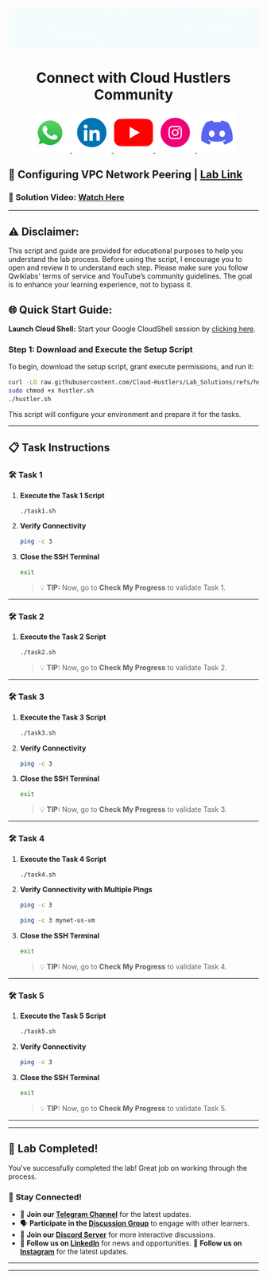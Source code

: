 ![API Gateway Banner](https://raw.githubusercontent.com/Cloud-Hustlers/content/f9a8642976ea21cd234c91239431e41f05264842/gif/12.gif)

<div align="center">
  
# Connect with Cloud Hustlers Community
</div>

<p align="center">
  <a href="https://whatsapp.cloudhustlers.in" target="_blank">
    <img src="https://raw.githubusercontent.com/Cloud-Hustlers/content/main/gif/whatsapp.gif" alt="WhatsApp" width="80">
  </a>
  <a href="https://in.linkedin.com/company/cloud-hustlers" target="_blank">
    <img src="https://raw.githubusercontent.com/Cloud-Hustlers/content/main/gif/linkedin%20gif.gif" alt="LinkedIn" width="80">
  </a>
  <a href="https://www.youtube.com/@CloudHustlers" target="_blank">
    <img src="https://raw.githubusercontent.com/Cloud-Hustlers/content/main/gif/youtube.png" alt="Youtube" width="80">
  </a>
  <a href="https://instagram.com/cloud_hustlers" target="_blank">
    <img src="https://raw.githubusercontent.com/Cloud-Hustlers/content/main/gif/insta.gif" alt="Instagram" width="80">
  </a>
  <a href="https://discord.gg/MdbVq7BJNd" target="_blank">
    <img src="https://raw.githubusercontent.com/Cloud-Hustlers/content/main/gif/discord.gif" alt="GitHub" width="80">
  </a>
</p>



## 🚀 Configuring VPC Network Peering | [Lab Link](https://www.cloudskillsboost.google/focuses/19159?parent=catalog)

### 🔗 **Solution Video:** [Watch Here](https://www.youtube.com/@CloudHustlers/videos)

---

## ⚠️ **Disclaimer:**
This script and guide are provided for educational purposes to help you understand the lab process. Before using the script, I encourage you to open and review it to understand each step. Please make sure you follow Qwiklabs' terms of service and YouTube’s community guidelines. The goal is to enhance your learning experience, not to bypass it.


## 🌐 **Quick Start Guide:**

**Launch Cloud Shell:**
Start your Google CloudShell session by [clicking here](https://console.cloud.google.com/home/dashboard?project=&pli=1&cloudshell=true).


### Step 1: Download and Execute the Setup Script
To begin, download the setup script, grant execute permissions, and run it:

```bash
curl -LO raw.githubusercontent.com/Cloud-Hustlers/Lab_Solutions/refs/heads/master/Configuring%20VPC%20Network%20Peering/hustler.sh
sudo chmod +x hustler.sh
./hustler.sh
```

This script will configure your environment and prepare it for the tasks.

---

## 📋 Task Instructions

### 🛠️ Task 1
1. **Execute the Task 1 Script**
   ```bash
   ./task1.sh
   ```

2. **Verify Connectivity**
   ```bash
   ping -c 3 
   ```

3. **Close the SSH Terminal**
   ```bash
   exit
   ```

   > 💡 **TIP:** Now, go to **Check My Progress** to validate Task 1.

---

### 🛠️ Task 2
1. **Execute the Task 2 Script**
   ```bash
   ./task2.sh
   ```

   > 💡 **TIP:** Now, go to **Check My Progress** to validate Task 2.

---

### 🛠️ Task 3
1. **Execute the Task 3 Script**
   ```bash
   ./task3.sh
   ```

2. **Verify Connectivity**
   ```bash
   ping -c 3 
   ```

3. **Close the SSH Terminal**
   ```bash
   exit
   ```

   > 💡 **TIP:** Now, go to **Check My Progress** to validate Task 3.

---

### 🛠️ Task 4
1. **Execute the Task 4 Script**
   ```bash
   ./task4.sh
   ```

2. **Verify Connectivity with Multiple Pings**
   ```bash
   ping -c 3 
   ```
   ```bash
   ping -c 3 mynet-us-vm
   ```

3. **Close the SSH Terminal**
   ```bash
   exit
   ```

   > 💡 **TIP:** Now, go to **Check My Progress** to validate Task 4.

---

### 🛠️ Task 5
1. **Execute the Task 5 Script**
   ```bash
   ./task5.sh
   ```

2. **Verify Connectivity**
   ```bash
   ping -c 3 
   ```
3. **Close the SSH Terminal**
   ```bash
   exit
   ```

   > 💡 **TIP:** Now, go to **Check My Progress** to validate Task 5.


---

---

## 🎉 **Lab Completed!**

You've successfully completed the lab! Great job on working through the process.

### 🌟 **Stay Connected!**

- 🔔 **Join our [Telegram Channel](https://t.me/Cloud_Hustlers)** for the latest updates.
- 🗣 **Participate in the [Discussion Group](https://t.me/Cloud_Hustlers)** to engage with other learners.
- 💬 **Join our [Discord Server](https://discord.gg/STKYdjyv)** for more interactive discussions.
- 💼 **Follow us on [LinkedIn](https://www.linkedin.com/company/hustler-linkedin/)** for news and opportunities.
📸 **Follow us on [Instagram](https://www.instagram.com/cloud_hustlers/)** for the latest updates.


---
---


